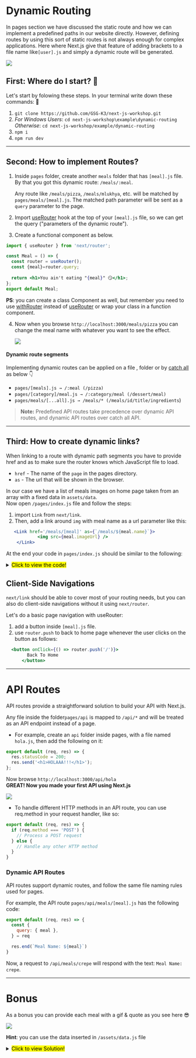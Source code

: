 
# Dynamic Routing

In pages section we have discussed the static route and how we can implement a predefined paths in our website directly. However, defining routes by using this sort of static routes is not always enough for complex applications. Here where Next.js give that feature of adding brackets to a file name like`[user].js` and simply a dynamic route will be generated.

![](https://media1.giphy.com/media/Ln2dAW9oycjgmTpjX9/giphy.gif?cid=ecf05e470180b01d9677c9e89f77dae4feb08e99f06c3d07&rid=giphy.gif)

##  First: Where do I start? 🤔

Let's start by folowing these steps. In your terminal write down these commands: :musical_keyboard: 
1. `git clone https://github.com/GSG-K3/next-js-workshop.git`
2. *For Windows Users*:
`cd next-js-workshop\example\dynamic-routing ` <br/>
*Otherwise*: `cd next-js-workshop/example/dynamic-routing `
3. `npm i`
4. `npm run dev`

---
## Second: How to implement Routes?

1. Inside `pages` folder, create another `meals` folder that has `[meal].js` file. By that you got this dynamic route:  `/meals/:meal`.

    Any route like `/meals/pizza`, `/meals/mlukhya`, etc. will be matched by `pages/meals/[meal].js`. The matched path parameter will be sent as a `query` parameter to the page.

2. Import [useRouter](https://nextjs.org/docs/api-reference/next/router) hook at the top of your `[meal].js` file, so we can get the query ("parameters of the dynamic route").
3. Create a functional component as below.


```jsx
import { useRouter } from 'next/router';

const Meal = () => {
  const router = useRouter();
  const {meal}=router.query;
  
  return <h1>You ain't eating "{meal}" 😏</h1>;
};
export default Meal;
```

**PS**: you can create a class Component as well, but remember you need to use [withRouter](https://nextjs.org/docs/api-reference/next/router#router-object) instead of [useRouter](https://nextjs.org/docs/api-reference/next/router) or wrap your class in a function component. 

4. Now when you browse `http://localhost:3000/meals/pizza` you can change the meal name with whatever you want to see the effect.

   ![](https://media1.giphy.com/media/LM3SWzSrvkol8ipW3w/giphy.gif)


#### Dynamic route segments
Implementing dynamic routes can be applied on a file , folder or by [catch all](https://nextjs.org/docs/routing/dynamic-routes#catch-all-routes) as below :point_down:
- `pages/[meals].js → /:meal (/pizza)`
- `pages/[category]/meal.js → /:category/meal (/dessert/meal)`
- `pages/meals/[...all].js → /meals/* (/meals/id/title/ingredients`)

> **Note:** Predefined API routes take precedence over dynamic API routes, and dynamic API routes over catch all API.

---
## Third: How to create dynamic links?

When linking to a route with dynamic path segments you have to provide href and as to make sure the router knows which JavaScript file to load.

- `href` - The name of the `page` in the pages directory.
- `as` - The url that will be shown in the browser.

In our case we have a list of meals images on home page taken from an array with a fixed data in `assets/data`. <br>
Now open `/pages/index.js` file and follow the steps:
1. import `Link` from `next/link`.
2. Then, add a link around `img` with meal name as a url parameter like this:

``` jsx
   <Link href='/meals/[meal]' as={`/meals/${meal.name}`}>
            <img src={meal.imageUrl} />
    </Link>
```
At the end your code in `pages/index.js` should be similar to the following:

<details>
  <summary ><mark>  Click to view the code!</mark></summary>


```jsx
import data from '../assets/data';
import Link from 'next/link';

export default function Home() {
  return (
    <div
      style={{
        display: 'flex',
        flexWrap: 'wrap',
        justifyContent: 'space-around',
      }}
    >
      {data.map((meal) => (
        <div key={meal.id}>
          <Link href='/meals/[meal]' as={`/meals/${meal.name}`}>
            <img src={meal.imageUrl} />
          </Link>
        </div>
      ))}
    </div>
  );
}


```
</details>

## Client-Side Navigations
`next/link` should be able to cover most of your routing needs, but you can also do client-side navigations without it using `next/router`.

Let's do a basic page navigation with useRouter:
1. add a button inside `[meal].js` file.
2. use `router.push` to back to home page whenever the user clicks on the button as follows:

```jsx
  <button onClick={() => router.push('/')}>
        Back To Home
      </button>
```

---
# API Routes 

API routes provide a straightforward solution to build your API with Next.js.

Any file inside the folder`pages/api` is mapped to `/api/*` and will be treated as an API endpoint instead of a page.
- For example, create an `api` folder inside pages, with a file named `hola.js`, then add the following on it:

```javascript
export default (req, res) => {
  res.statusCode = 200;
  res.send('<h1>HOLAAA!!!</h1>');
};

```
Now browse `http://localhost:3000/api/hola` <br>
**GREAT! Now you made your first API using Next.js**

![](https://media1.tenor.com/images/d56d60bcc0df5e2e9f0828a28577ed8e/tenor.gif?itemid=12345145)
- To handle different HTTP methods in an API route, you can use req.method in your request handler, like so:
```javascript
export default (req, res) => {
  if (req.method === 'POST') {
    // Process a POST request
  } else {
    // Handle any other HTTP method
  }
}
```

### Dynamic API Routes
API routes support dynamic routes, and follow the same file naming rules used for pages.

For example, the API route `pages/api/meals/[meal].js` has the following code:
```javascript
export default (req, res) => {
  const {
    query: { meal },
  } = req

  res.end(`Meal Name: ${meal}`)
}
```
Now, a request to `/api/meals/crepe` will respond with the text: `Meal Name: crepe`.

---
# Bonus

As a bonus you can provide each meal with a gif & quote as you see here :sunglasses: 


![](https://media0.giphy.com/media/d8cjCw4bXGOKCQlJrg/giphy.gif)

 **Hint**: you can use the data inserted in `/assets/data.js` file
<details>
  <summary><mark>Click to view Solution!</mark></summary>

```jsx
import { useRouter } from 'next/router';
import data from '../assets/data';

const Meal = () => {
  const router = useRouter();
  // check if the meal from Query exists in data file
  const result = data.filter((meal) => router.query.meal === meal.name);
  return (
    <div
      style={{
        textAlign: 'center',
      }}
    >
      {result.length ? (
        <div>
          <img src={result[0].gif} />
          <h2>"{result[0].quote}"</h2>
        </div>
      ) : (
        <div>
          <h2>{router.query.meal}</h2>
          <img src='https://media1.tenor.com/images/923340f1c1385970b953ad2a88be83fb/tenor.gif?itemid=9361819' />
        </div>
      )}

      <button onClick={() => router.push('/')}>
        Back To Home
      </button>
    </div>
  );
};

export default Meal;

```
</details>
